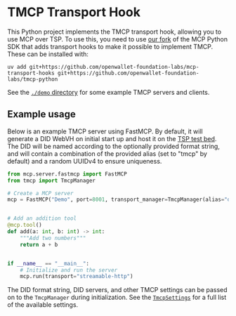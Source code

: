 # TMCP Transport Hook

This Python project implements the TMCP transport hook, allowing you to use MCP over TSP. To use this, you need to use [our fork](https://github.com/openwallet-foundation-labs/mcp-transport-hooks) of the MCP Python SDK that adds transport hooks to make it possible to implement TMCP. These can be installed with:

```
uv add git+https://github.com/openwallet-foundation-labs/mcp-transport-hooks git+https://github.com/openwallet-foundation-labs/tmcp-python
```

See the [`./demo` directory](https://github.com/openwallet-foundation-labs/mcp-over-tsp-python/tree/main/tmcp/demo) for some example TMCP servers and clients.

## Example usage

Below is an example TMCP server using FastMCP. By default, it will generate a DID WebVH on initial start up and host it on the [TSP test bed](https://did.teaspoon.world/). The DID will be named according to the optionally provided format string, and will contain a combination of the provided alias (set to "tmcp" by default) and a random UUIDv4 to ensure uniqueness.

```py
from mcp.server.fastmcp import FastMCP
from tmcp import TmcpManager

# Create a MCP server
mcp = FastMCP("Demo", port=8001, transport_manager=TmcpManager(alias="demo", transport="http://localhost:8001/mcp"))


# Add an addition tool
@mcp.tool()
def add(a: int, b: int) -> int:
    """Add two numbers"""
    return a + b


if __name__ == "__main__":
    # Initialize and run the server
    mcp.run(transport="streamable-http")
```

The DID format string, DID servers, and other TMCP settings can be passed on to the `TmcpManager` during initialization. See the [`TmcpSettings`](https://github.com/openwallet-foundation-labs/tmcp-python/blob/main/src/tmcp/tmcp.py#L17) for a full list of the available settings.

